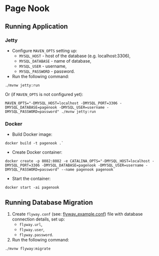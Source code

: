 # Page Nook

## Running Application

### Jetty

- Configure `MAVEN_OPTS` setting up:
    - `MYSQL_HOST` - host of the database (e.g. localhost:3306),
    - `MYSQL_DATABASE` - name of database,
    - `MYSQL_USER` - username,
    - `MYSQL_PASSWORD` - password.
- Run the following command:

```shell
./mvnw jetty:run
```

Or (if `MAVEN_OPTS` is not configured yet):

```shell
MAVEN_OPTS="-DMYSQL_HOST=localhost -DMYSQL_PORT=3306 -DMYSQL_DATABASE=pagenook -DMYSQL_USER=username -DMYSQL_PASSWORD=password" ./mvnw jetty:run
```

### Docker

- Build Docker image:

```shell
docker build -t pagenook .`
```

- Create Docker container:

```shell
docker create -p 8082:8082 -e CATALINA_OPTS="-DMYSQL_HOST=localhost -DMYSQL_PORT=3306 -DMYSQL_DATABASE=pagenook -DMYSQL_USER=username -DMYSQL_PASSWORD=password" --name pagenook pagenook`
```

- Start the container:

```shell
docker start -ai pagenook
```

## Running Database Migration

1. Create `flyway.conf` (see: [flyway_example.conf](flyway_example.conf)) file with database connection details, set up:
    - `flyway.url`,
    - `flyway.user`,
    - `flyway.password`.
2. Run the following command:

```shell
./mvnw flyway:migrate
```
